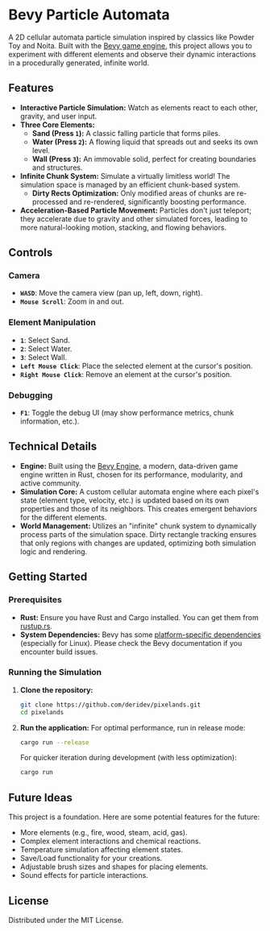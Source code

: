 # Bevy Particle Automata

A 2D cellular automata particle simulation inspired by classics like Powder Toy and Noita. Built with the [Bevy game engine](https://bevyengine.org/), this project allows you to experiment with different elements and observe their dynamic interactions in a procedurally generated, infinite world.

## Features

*   **Interactive Particle Simulation:** Watch as elements react to each other, gravity, and user input.
*   **Three Core Elements:**
    *   **Sand (Press `1`):** A classic falling particle that forms piles.
    *   **Water (Press `2`):** A flowing liquid that spreads out and seeks its own level.
    *   **Wall (Press `3`):** An immovable solid, perfect for creating boundaries and structures.
*   **Infinite Chunk System:** Simulate a virtually limitless world! The simulation space is managed by an efficient chunk-based system.
    *   **Dirty Rects Optimization:** Only modified areas of chunks are re-processed and re-rendered, significantly boosting performance.
*   **Acceleration-Based Particle Movement:** Particles don't just teleport; they accelerate due to gravity and other simulated forces, leading to more natural-looking motion, stacking, and flowing behaviors.

## Controls

### Camera
*   **`WASD`**: Move the camera view (pan up, left, down, right).
*   **`Mouse Scroll`**: Zoom in and out.

### Element Manipulation
*   **`1`**: Select Sand.
*   **`2`**: Select Water.
*   **`3`**: Select Wall.
*   **`Left Mouse Click`**: Place the selected element at the cursor's position.
*   **`Right Mouse Click`**: Remove an element at the cursor's position.

### Debugging
*   **`F1`**: Toggle the debug UI (may show performance metrics, chunk information, etc.).

## Technical Details

*   **Engine:** Built using the [Bevy Engine](https://bevyengine.org/), a modern, data-driven game engine written in Rust, chosen for its performance, modularity, and active community.
*   **Simulation Core:** A custom cellular automata engine where each pixel's state (element type, velocity, etc.) is updated based on its own properties and those of its neighbors. This creates emergent behaviors for the different elements.
*   **World Management:** Utilizes an "infinite" chunk system to dynamically process parts of the simulation space. Dirty rectangle tracking ensures that only regions with changes are updated, optimizing both simulation logic and rendering.

## Getting Started

### Prerequisites
*   **Rust:** Ensure you have Rust and Cargo installed. You can get them from [rustup.rs](https://rustup.rs/).
*   **System Dependencies:** Bevy has some [platform-specific dependencies](https://github.com/bevyengine/bevy/blob/main/docs/linux_dependencies.md) (especially for Linux). Please check the Bevy documentation if you encounter build issues.

### Running the Simulation
1.  **Clone the repository:**
    ```bash
    git clone https://github.com/deridev/pixelands.git
    cd pixelands
    ```

2.  **Run the application:**
    For optimal performance, run in release mode:
    ```bash
    cargo run --release
    ```
    For quicker iteration during development (with less optimization):
    ```bash
    cargo run
    ```

## Future Ideas
This project is a foundation. Here are some potential features for the future:
*   More elements (e.g., fire, wood, steam, acid, gas).
*   Complex element interactions and chemical reactions.
*   Temperature simulation affecting element states.
*   Save/Load functionality for your creations.
*   Adjustable brush sizes and shapes for placing elements.
*   Sound effects for particle interactions.

## License
Distributed under the MIT License.